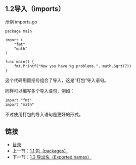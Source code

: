 ## 1.2导入（imports）

示例 imports.go

	package main

	import (
		"fmt"
		"math"
	)

	func main() {
		fmt.Printf("Now you have %g problems.", math.Sqrt(7))
	}

这个代码用圆括号组合了导入，这是“打包”导入语句。

同样可以编写多个导入语句，例如：

	import "fmt"
	import "math"

不过使用打包的导入语句是更好的形式。

## 链接
* [目录](https://github.com/gnefiy/go-tour-zh/blob/master/README.md)
* 上一节：[1.1 包（packages）](https://github.com/gnefiy/go-tour-zh/blob/master/tour/basics/01.01.md)
* 下一节：[1.3 导出名（Exported names）](https://github.com/gnefiy/go-tour-zh/blob/master/tour/basics/01.03.md)
